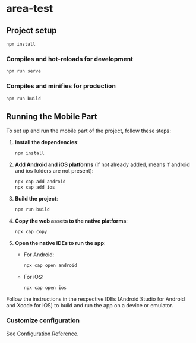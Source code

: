 # area-test

## Project setup
```
npm install
```

### Compiles and hot-reloads for development
```
npm run serve
```

### Compiles and minifies for production
```
npm run build
```

## Running the Mobile Part

To set up and run the mobile part of the project, follow these steps:

1. **Install the dependencies**:
    ```sh
    npm install
    ```

2. **Add Android and iOS platforms** (if not already added, means if android and ios folders are not present):
    ```sh
    npx cap add android
    npx cap add ios
    ```

3. **Build the project**:
    ```sh
    npm run build
    ```

4. **Copy the web assets to the native platforms**:
    ```sh
    npx cap copy
    ```

5. **Open the native IDEs to run the app**:
    - For Android:
        ```sh
        npx cap open android
        ```
    - For iOS:
        ```sh
        npx cap open ios
        ```

Follow the instructions in the respective IDEs (Android Studio for Android and Xcode for iOS) to build and run the app on a device or emulator.

### Customize configuration
See [Configuration Reference](https://cli.vuejs.org/config/).
